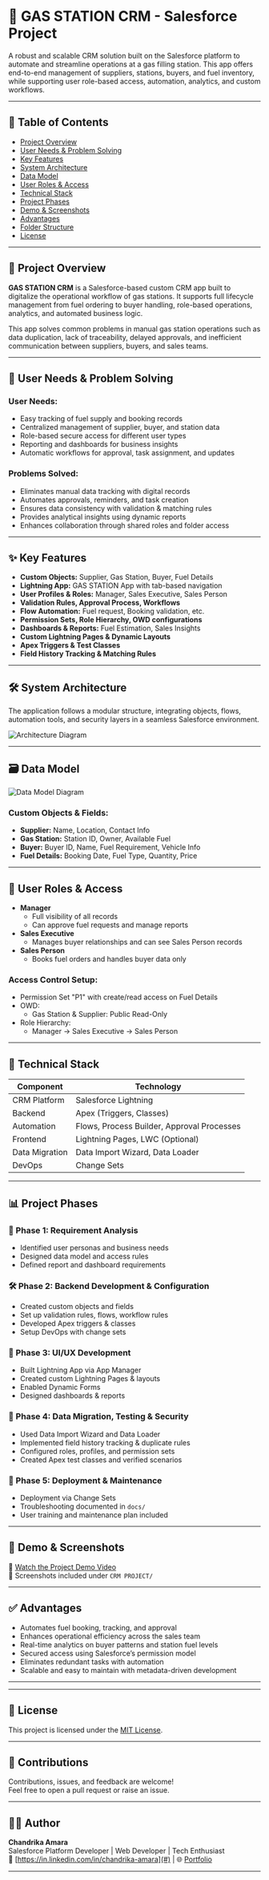 # 🚀 GAS STATION CRM - Salesforce Project

A robust and scalable CRM solution built on the Salesforce platform to automate and streamline operations at a gas filling station. This app offers end-to-end management of suppliers, stations, buyers, and fuel inventory, while supporting user role-based access, automation, analytics, and custom workflows.

---

## 📌 Table of Contents
- [Project Overview](#project-overview)
- [User Needs & Problem Solving](#user-needs--problem-solving)
- [Key Features](#key-features)
- [System Architecture](#system-architecture)
- [Data Model](#data-model)
- [User Roles & Access](#user-roles--access)
- [Technical Stack](#technical-stack)
- [Project Phases](#project-phases)
- [Demo & Screenshots](#demo--screenshots)
- [Advantages](#advantages)
- [Folder Structure](#folder-structure)
- [License](#license)

---

## 📖 Project Overview

**GAS STATION CRM** is a Salesforce-based custom CRM app built to digitalize the operational workflow of gas stations. It supports full lifecycle management from fuel ordering to buyer handling, role-based operations, analytics, and automated business logic.

This app solves common problems in manual gas station operations such as data duplication, lack of traceability, delayed approvals, and inefficient communication between suppliers, buyers, and sales teams.

---

## 🎯 User Needs & Problem Solving

### User Needs:
- Easy tracking of fuel supply and booking records
- Centralized management of supplier, buyer, and station data
- Role-based secure access for different user types
- Reporting and dashboards for business insights
- Automatic workflows for approval, task assignment, and updates

### Problems Solved:
- Eliminates manual data tracking with digital records
- Automates approvals, reminders, and task creation
- Ensures data consistency with validation & matching rules
- Provides analytical insights using dynamic reports
- Enhances collaboration through shared roles and folder access

---

## ✨ Key Features
- **Custom Objects:** Supplier, Gas Station, Buyer, Fuel Details
- **Lightning App:** GAS STATION App with tab-based navigation
- **User Profiles & Roles:** Manager, Sales Executive, Sales Person
- **Validation Rules, Approval Process, Workflows**
- **Flow Automation:** Fuel request, Booking validation, etc.
- **Permission Sets, Role Hierarchy, OWD configurations**
- **Dashboards & Reports:** Fuel Estimation, Sales Insights
- **Custom Lightning Pages & Dynamic Layouts**
- **Apex Triggers & Test Classes**
- **Field History Tracking & Matching Rules**

---

## 🛠 System Architecture

The application follows a modular structure, integrating objects, flows, automation tools, and security layers in a seamless Salesforce environment.

![Architecture Diagram](docs/screenshots/system_architecture.png)

---

## 🗃 Data Model

![Data Model Diagram](docs/screenshots/data_model.png)

### Custom Objects & Fields:
- **Supplier:** Name, Location, Contact Info
- **Gas Station:** Station ID, Owner, Available Fuel
- **Buyer:** Buyer ID, Name, Fuel Requirement, Vehicle Info
- **Fuel Details:** Booking Date, Fuel Type, Quantity, Price

---

## 👥 User Roles & Access

- **Manager**
  - Full visibility of all records
  - Can approve fuel requests and manage reports
- **Sales Executive**
  - Manages buyer relationships and can see Sales Person records
- **Sales Person**
  - Books fuel orders and handles buyer data only

### Access Control Setup:
- Permission Set "P1" with create/read access on Fuel Details
- OWD:
  - Gas Station & Supplier: Public Read-Only
- Role Hierarchy:
  - Manager → Sales Executive → Sales Person

---

## 🧰 Technical Stack

| Component            | Technology          |
|---------------------|---------------------|
| CRM Platform         | Salesforce Lightning |
| Backend              | Apex (Triggers, Classes) |
| Automation           | Flows, Process Builder, Approval Processes |
| Frontend             | Lightning Pages, LWC (Optional) |
| Data Migration       | Data Import Wizard, Data Loader |
| DevOps               | Change Sets         |

---

## 📊 Project Phases

### 📌 Phase 1: Requirement Analysis
- Identified user personas and business needs
- Designed data model and access rules
- Defined report and dashboard requirements

### 🛠 Phase 2: Backend Development & Configuration
- Created custom objects and fields
- Set up validation rules, flows, workflow rules
- Developed Apex triggers & classes
- Setup DevOps with change sets

### 🎨 Phase 3: UI/UX Development
- Built Lightning App via App Manager
- Created custom Lightning Pages & layouts
- Enabled Dynamic Forms
- Designed dashboards & reports

### 🔄 Phase 4: Data Migration, Testing & Security
- Used Data Import Wizard and Data Loader
- Implemented field history tracking & duplicate rules
- Configured roles, profiles, and permission sets
- Created Apex test classes and verified scenarios

### 🚀 Phase 5: Deployment & Maintenance
- Deployment via Change Sets
- Troubleshooting documented in `docs/`
- User training and maintenance plan included

---

## 🎥 Demo & Screenshots

🔗 [Watch the Project Demo Video](#)  
📸 Screenshots included under `CRM PROJECT/`

---

## ✅ Advantages

- Automates fuel booking, tracking, and approval
- Enhances operational efficiency across the sales team
- Real-time analytics on buyer patterns and station fuel levels
- Secured access using Salesforce’s permission model
- Eliminates redundant tasks with automation
- Scalable and easy to maintain with metadata-driven development

---


---

## 📄 License

This project is licensed under the [MIT License](LICENSE).

---

## 🤝 Contributions

Contributions, issues, and feedback are welcome!  
Feel free to open a pull request or raise an issue.

---

## 🙋‍♀️ Author

**Chandrika Amara**  
Salesforce Platform Developer | Web Developer | Tech Enthusiast  
🔗 [https://in.linkedin.com/in/chandrika-amara](#) | 🌐 [Portfolio](#)

---



